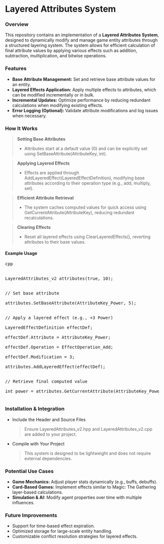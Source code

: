 # Layered Attributes System

### Overview
This repository contains an implementation of a <b>Layered Attributes System</b>, designed to dynamically modify and manage game entity attributes through a structured layering system. The system allows for efficient calculation of final attribute values by applying various effects such as addition, subtraction, multiplication, and bitwise operations.

### Features
<ul>
<li><b>Base Attribute Management:</b> Set and retrieve base attribute values for an entity.</li>
<li><b>Layered Effects Application:</b> Apply multiple effects to attributes, which can be modified incrementally or in bulk.</li>
<li><b>Incremental Updates:</b> Optimize performance by reducing redundant calculations when modifying existing effects.</li>
<li><b>Error Logging (Optional):</b> Validate attribute modifications and log issues when necessary.</li>
</ul>

### How It Works

<blockquote>
<b>Setting Base Attributes</b>
<ul><li>Attributes start at a default value (0) and can be explicitly set using SetBaseAttribute(AttributeKey, int).</li></ul>
</blockquote>

<blockquote>
<b>Applying Layered Effects</b>
<ul><li>Effects are applied through AddLayeredEffect(LayeredEffectDefinition), modifying base attributes according to their operation type (e.g., add, multiply, set).</li></ul>
</blockquote>

<blockquote>
<b>Efficient Attribute Retrieval</b>
<ul><li>The system caches computed values for quick access using GetCurrentAttribute(AttributeKey), reducing redundant recalculations.</li></ul>
</blockquote>

<blockquote>
<b>Clearing Effects</b>
<ul><li>Reset all layered effects using ClearLayeredEffects(), reverting attributes to their base values.</li></ul>
</blockquote>

#### Example Usage
<pre>
cpp <br>
  
LayeredAttributes_v2 attributes(true, 10); <br>

// Set base attribute <br>
attributes.SetBaseAttribute(AttributeKey_Power, 5); <br>

// Apply a layered effect (e.g., +3 Power) <br>
LayeredEffectDefinition effectDef; <br>
effectDef.Attribute = AttributeKey_Power; <br>
effectDef.Operation = EffectOperation_Add; <br>
effectDef.Modification = 3; <br>
attributes.AddLayeredEffect(effectDef); <br>

// Retrieve final computed value <br>
int power = attributes.GetCurrentAttribute(AttributeKey_Power); // Expected: 8 <br>
</pre>

### Installation & Integration
<ul>
<li>Include the Header and Source Files</li>
<blockquote>Ensure LayeredAttributes_v2.hpp and LayeredAttributes_v2.cpp are added to your project.</blockquote>
<li>Compile with Your Project</li>
<blockquote>This system is designed to be lightweight and does not require external dependencies.</blockquote>
</ul>

### Potential Use Cases
<ul>
<li><b>Game Mechanics:</b> Adjust player stats dynamically (e.g., buffs, debuffs). </li>
<li><b>Card-Based Games:</b> Implement effects similar to Magic: The Gathering layer-based calculations. </li>
<li><b>Simulation & AI:</b> Modify agent properties over time with multiple influences. </li>
</ul>

### Future Improvements
<ul>
<li>Support for time-based effect expiration.</li>
<li>Optimized storage for large-scale entity handling.</li>
<li>Customizable conflict resolution strategies for layered effects.</li>
</ul>
